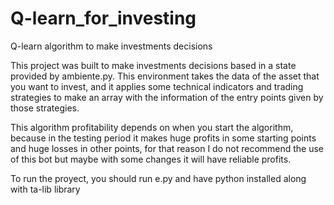 # Q-learn_for_investing
Q-learn algorithm to make investments decisions 

This project was built to make investments decisions based in a state provided by ambiente.py. This environment takes the data of the asset that you want to invest, and it applies some technical indicators and trading strategies to make an array with the information of the entry points given by those strategies.

This algorithm profitability depends on when you start the algorithm, because in the testing period it makes huge profits in some starting points and huge losses in other points, for that reason I do not recommend the use of this bot but maybe with some changes it will have reliable profits.

To run the proyect, you should run e.py and have python installed along with ta-lib library
